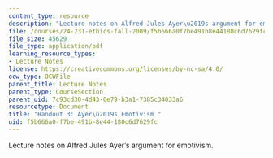 ```yaml
---
content_type: resource
description: "Lecture notes on Alfred Jules Ayer\u2019s argument for emotivism."
file: /courses/24-231-ethics-fall-2009/f5b666a0f7be491b8e44180c6d7629fc_MIT24_231F09_lec04.pdf
file_size: 45629
file_type: application/pdf
learning_resource_types:
- Lecture Notes
license: https://creativecommons.org/licenses/by-nc-sa/4.0/
ocw_type: OCWFile
parent_title: Lecture Notes
parent_type: CourseSection
parent_uid: 7c93cd30-4d43-0e79-b3a1-7385c34033a6
resourcetype: Document
title: "Handout 3: Ayer\u2019s Emotivism "
uid: f5b666a0-f7be-491b-8e44-180c6d7629fc
---
```

Lecture notes on Alfred Jules Ayer’s argument for emotivism.